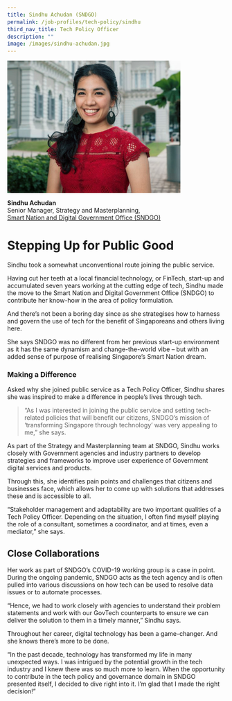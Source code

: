 ```yaml
---
title: Sindhu Achudan (SNDGO)
permalink: /job-profiles/tech-policy/sindhu
third_nav_title: Tech Policy Officer
description: ""
image: /images/sindhu-achudan.jpg
---
```


<p><img src="/images/sindhu-achudan-l.jpg" alt="Sindhu Achudan" style="width:400px;" align="left">
<br clear="left">

**Sindhu Achudan**<br>
Senior Manager, Strategy and Masterplanning,<br>
[Smart Nation and Digital Government Office (SNDGO)](https://www.smartnation.gov.sg/about-smart-nation/sndgg)

# Stepping Up for Public Good

Sindhu took a somewhat unconventional route joining the public service.

Having cut her teeth at a local financial technology, or FinTech, start-up and accumulated seven years working at the cutting edge of tech, Sindhu made the move to the Smart Nation and Digital Government Office (SNDGO) to contribute her know-how in the area of policy formulation.

And there’s not been a boring day since as she strategises how to harness and govern the use of tech for the benefit of Singaporeans and others living here. 

She says SNDGO was no different from her previous start-up environment as it has the same dynamism and change-the-world vibe – but with an added sense of purpose of realising Singapore’s Smart Nation dream. 
	
### Making a Difference

Asked why she joined public service as a Tech Policy Officer, Sindhu shares she was inspired to make a difference in people’s lives through tech. 

> “As I was interested in joining the public service and setting tech-related policies that will benefit our citizens, SNDGO‘s mission of ‘transforming Singapore through technology’ was very appealing to me,” she says.

As part of the Strategy and Masterplanning team at SNDGO, Sindhu works closely with Government agencies and industry partners to develop strategies and frameworks to improve user experience of Government digital services and products.

Through this, she identifies pain points and challenges that citizens and businesses face, which allows her to come up with solutions that addresses these and is accessible to all. 

“Stakeholder management and adaptability are two important qualities of a Tech Policy Officer. Depending on the situation, I often find myself playing the role of a consultant, sometimes a coordinator, and at times, even a mediator,” she says.

## Close Collaborations

Her work as part of SNDGO’s COVID-19 working group is a case in point. During the ongoing pandemic, SNDGO acts as the tech agency and is often pulled into various discussions on how tech can be used to resolve data issues or to automate processes.

“Hence, we had to work closely with agencies to understand their problem statements and work with our GovTech counterparts to ensure we can deliver the solution to them in a timely manner,” Sindhu says.

Throughout her career, digital technology has been a game-changer. And she knows there’s more to be done.

“In the past decade, technology has transformed my life in many unexpected ways. I was intrigued by the potential growth in the tech industry and I knew there was so much more to learn. When the opportunity to contribute in the tech policy and governance domain in SNDGO presented itself, I decided to dive right into it. I’m glad that I made the right decision!”